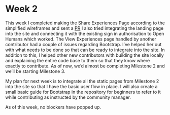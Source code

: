 # Week 2
This week I completed making the Share Experiences Page according to the simplified wireframes and sent a [PR](https://github.com/alan-turing-institute/AutSPACEs/pull/114)
I also tried integrating the landing page into the site and connecting it with the existing sign in authorisation to Open Humans which worked. The View Experiences page handled by another contributor had a couple of issues regarding Bootstrap. I’ve helped her out with what needs to be done so that can be ready to integrate into the site. In addition to this, I helped other new contributors with building the site locally and explaining the entire code base to them so that they know where exactly to contribute. As of now, we’d almost be completing Milestone 2 and we’ll be starting Milestone 3.

My plan for next week is to integrate all the static pages from Milestone 2 into the site so that I have the basic user flow in place. I will also create a small basic guide for Bootstrap in the repository for beginners to refer to it while contributing as instructed by the community manager.

As of this week, no blockers have popped up.
